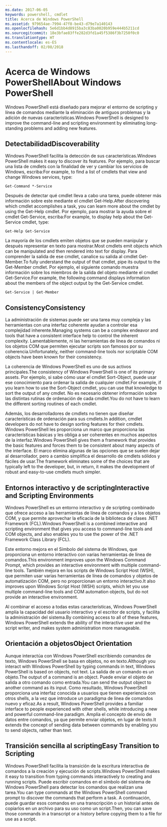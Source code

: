 ```yaml
---
ms.date: 2017-06-05
keywords: powershell, cmdlet
title: Acerca de Windows PowerShell
ms.assetid: 979654ae-7994-47f8-be43-d79e7a140143
ms.openlocfilehash: 5e6d1bb4d8915ba3c83ba0020b959e444b5211cd
ms.sourcegitcommit: 18e3bfae83ffe282d3fd1a45f5386f3b7250f0c0
ms.translationtype: HT
ms.contentlocale: es-ES
ms.lasthandoff: 02/08/2018
---
```

# <a name="about-windows-powershell"></a><span data-ttu-id="3f950-103">Acerca de Windows PowerShell</span><span class="sxs-lookup"><span data-stu-id="3f950-103">About Windows PowerShell</span></span>
<span data-ttu-id="3f950-104">Windows PowerShell está diseñado para mejorar el entorno de scripting y línea de comandos mediante la eliminación de antiguos problemas y la adición de nuevas características.</span><span class="sxs-lookup"><span data-stu-id="3f950-104">Windows PowerShell is designed to improve the command-line and scripting environment by eliminating long-standing problems and adding new features.</span></span>

## <a name="discoverability"></a><span data-ttu-id="3f950-105">Detectabilidad</span><span class="sxs-lookup"><span data-stu-id="3f950-105">Discoverability</span></span>
<span data-ttu-id="3f950-106">Windows PowerShell facilita la detección de sus características.</span><span class="sxs-lookup"><span data-stu-id="3f950-106">Windows PowerShell makes it easy to discover its features.</span></span> <span data-ttu-id="3f950-107">Por ejemplo, para buscar una lista de cmdlets con la finalidad de ver y cambiar los servicios de Windows, escriba:</span><span class="sxs-lookup"><span data-stu-id="3f950-107">For example, to find a list of cmdlets that view and change Windows services, type:</span></span>

```
Get-Command *-Service
```

<span data-ttu-id="3f950-108">Después de detectar qué cmdlet lleva a cabo una tarea, puede obtener más información sobre este mediante el cmdlet Get-Help.</span><span class="sxs-lookup"><span data-stu-id="3f950-108">After discovering which cmdlet accomplishes a task, you can learn more about the cmdlet by using the Get-Help cmdlet.</span></span> <span data-ttu-id="3f950-109">Por ejemplo, para mostrar la ayuda sobre el cmdlet Get-Service, escriba:</span><span class="sxs-lookup"><span data-stu-id="3f950-109">For example, to display help about the Get-Service cmdlet, type:</span></span>

```
Get-Help Get-Service
```
<span data-ttu-id="3f950-110">La mayoría de los cmdlets emiten objetos que se pueden manipular y después representar en texto para mostrar.</span><span class="sxs-lookup"><span data-stu-id="3f950-110">Most cmdlets emit objects which can be manipulated and then rendered into text for display.</span></span> <span data-ttu-id="3f950-111">Para comprender la salida de ese cmdlet, canalice su salida al cmdlet Get-Member.</span><span class="sxs-lookup"><span data-stu-id="3f950-111">To fully understand the output of that cmdlet, pipe its output to the Get-Member cmdlet.</span></span> <span data-ttu-id="3f950-112">Por ejemplo, el siguiente comando muestra información sobre los miembros de la salida del objeto mediante el cmdlet Get-Service.</span><span class="sxs-lookup"><span data-stu-id="3f950-112">For example, the following command displays information about the members of the object output by the Get-Service cmdlet.</span></span>

```
Get-Service | Get-Member
```

## <a name="consistency"></a><span data-ttu-id="3f950-113">Consistency</span><span class="sxs-lookup"><span data-stu-id="3f950-113">Consistency</span></span>
<span data-ttu-id="3f950-114">La administración de sistemas puede ser una tarea muy compleja y las herramientas con una interfaz coherente ayudan a controlar esa complejidad inherente.</span><span class="sxs-lookup"><span data-stu-id="3f950-114">Managing systems can be a complex endeavor and tools that have a consistent interface help to control the inherent complexity.</span></span> <span data-ttu-id="3f950-115">Lamentablemente, ni las herramientas de línea de comandos ni los objetos COM que permiten ejecutar scripts son famosos por su coherencia.</span><span class="sxs-lookup"><span data-stu-id="3f950-115">Unfortunately, neither command-line tools nor scriptable COM objects have been known for their consistency.</span></span>

<span data-ttu-id="3f950-116">La coherencia de Windows PowerShell es uno de sus activos principales.</span><span class="sxs-lookup"><span data-stu-id="3f950-116">The consistency of Windows PowerShell is one of its primary assets.</span></span> <span data-ttu-id="3f950-117">Por ejemplo, si sabe cómo usar el cmdlet Sort-Object, puede usar ese conocimiento para ordenar la salida de cualquier cmdlet.</span><span class="sxs-lookup"><span data-stu-id="3f950-117">For example, if you learn how to use the Sort-Object cmdlet, you can use that knowledge to sort the output of any cmdlet.</span></span> <span data-ttu-id="3f950-118">No es necesario obtener información sobre las distintas rutinas de ordenación de cada cmdlet.</span><span class="sxs-lookup"><span data-stu-id="3f950-118">You do not have to learn the different sorting routines of each cmdlet.</span></span>

<span data-ttu-id="3f950-119">Además, los desarrolladores de cmdlets no tienen que diseñar características de ordenación para sus cmdlets.</span><span class="sxs-lookup"><span data-stu-id="3f950-119">In addition, cmdlet developers do not have to design sorting features for their cmdlets.</span></span> <span data-ttu-id="3f950-120">Windows PowerShell les proporciona un marco que proporciona las características básicas y les obliga a ser coherentes en muchos aspectos de la interfaz.</span><span class="sxs-lookup"><span data-stu-id="3f950-120">Windows PowerShell gives them a framework that provides the basic features and forces them to be consistent about many aspects of the interface.</span></span> <span data-ttu-id="3f950-121">El marco elimina algunas de las opciones que se suelen dejar al desarrollador, pero a cambio simplifica el desarrollo de cmdlets sólidos y fáciles de usar.</span><span class="sxs-lookup"><span data-stu-id="3f950-121">The framework eliminates some of the choices that are typically left to the developer, but, in return, it makes the development of robust and easy-to-use cmdlets much simpler.</span></span>

## <a name="interactive-and-scripting-environments"></a><span data-ttu-id="3f950-122">Entornos interactivo y de scripting</span><span class="sxs-lookup"><span data-stu-id="3f950-122">Interactive and Scripting Environments</span></span>
<span data-ttu-id="3f950-123">Windows PowerShell es un entorno interactivo y de scripting combinado que ofrece acceso a las herramientas de línea de comandos y a los objetos COM, y que permite aprovechar la eficacia de la biblioteca de clases .NET Framework (FCL).</span><span class="sxs-lookup"><span data-stu-id="3f950-123">Windows PowerShell is a combined interactive and scripting environment that gives you access to command-line tools and COM objects, and also enables you to use the power of the .NET Framework Class Library (FCL).</span></span>

<span data-ttu-id="3f950-124">Este entorno mejora en el Símbolo del sistema de Windows, que proporciona un entorno interactivo con varias herramientas de línea de comandos.</span><span class="sxs-lookup"><span data-stu-id="3f950-124">This environment improves upon the Windows Command Prompt, which provides an interactive environment with multiple command-line tools.</span></span> <span data-ttu-id="3f950-125">También mejora en los scripts de Windows Script Host (WSH), que permiten usar varias herramientas de línea de comandos y objetos de automatización COM, pero no proporcionan un entorno interactivo.</span><span class="sxs-lookup"><span data-stu-id="3f950-125">It also improves upon Windows Script Host (WSH) scripts, which let you use multiple command-line tools and COM automation objects, but do not provide an interactive environment.</span></span>

<span data-ttu-id="3f950-126">Al combinar el acceso a todas estas características, Windows PowerShell amplía la capacidad del usuario interactivo y el escritor de scripts, y facilita la administración del sistema.</span><span class="sxs-lookup"><span data-stu-id="3f950-126">By combining access to all of these features, Windows PowerShell extends the ability of the interactive user and the script writer, and makes system administration more manageable.</span></span>

## <a name="object-orientation"></a><span data-ttu-id="3f950-127">Orientación a objetos</span><span class="sxs-lookup"><span data-stu-id="3f950-127">Object Orientation</span></span>
<span data-ttu-id="3f950-128">Aunque interactúa con Windows PowerShell escribiendo comandos de texto, Windows PowerShell se basa en objetos, no en texto.</span><span class="sxs-lookup"><span data-stu-id="3f950-128">Although you interact with Windows PowerShell by typing commands in text, Windows PowerShell is based on objects, not text.</span></span> <span data-ttu-id="3f950-129">La salida de un comando es un objeto.</span><span class="sxs-lookup"><span data-stu-id="3f950-129">The output of a command is an object.</span></span> <span data-ttu-id="3f950-130">Puede enviar el objeto de salida a otro comando como entrada.</span><span class="sxs-lookup"><span data-stu-id="3f950-130">You can send the output object to another command as its input.</span></span> <span data-ttu-id="3f950-131">Como resultado, Windows PowerShell proporciona una interfaz conocida a usuarios que tienen experiencia con otros shells, a la vez que introduce un paradigma de línea de comandos nuevo y eficaz.</span><span class="sxs-lookup"><span data-stu-id="3f950-131">As a result, Windows PowerShell provides a familiar interface to people experienced with other shells, while introducing a new and powerful command-line paradigm.</span></span> <span data-ttu-id="3f950-132">Amplía el concepto de envío de datos entre comandos, ya que permite enviar objetos, en lugar de texto.</span><span class="sxs-lookup"><span data-stu-id="3f950-132">It extends the concept of sending data between commands by enabling you to send objects, rather than text.</span></span>

## <a name="easy-transition-to-scripting"></a><span data-ttu-id="3f950-133">Transición sencilla al scripting</span><span class="sxs-lookup"><span data-stu-id="3f950-133">Easy Transition to Scripting</span></span>
<span data-ttu-id="3f950-134">Windows PowerShell facilita la transición de la escritura interactiva de comandos a la creación y ejecución de scripts.</span><span class="sxs-lookup"><span data-stu-id="3f950-134">Windows PowerShell makes it easy to transition from typing commands interactively to creating and running scripts.</span></span> <span data-ttu-id="3f950-135">Puede escribir comandos en el símbolo del sistema de Windows PowerShell para detectar los comandos que realizan una tarea.</span><span class="sxs-lookup"><span data-stu-id="3f950-135">You can type commands at the Windows PowerShell command prompt to discover the commands that perform a task.</span></span> <span data-ttu-id="3f950-136">A continuación, puede guardar esos comandos en una transcripción o un historial antes de copiarlos en un archivo para su uso como un script.</span><span class="sxs-lookup"><span data-stu-id="3f950-136">Then, you can save those commands in a transcript or a history before copying them to a file for use as a script.</span></span>

